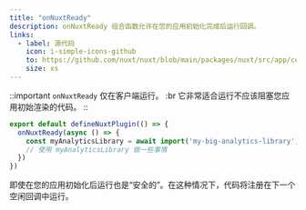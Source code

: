 ```yaml
---
title: "onNuxtReady"
description: onNuxtReady 组合函数允许在您的应用初始化完成后运行回调。
links:
  - label: 源代码
    icon: i-simple-icons-github
    to: https://github.com/nuxt/nuxt/blob/main/packages/nuxt/src/app/composables/ready.ts
    size: xs
---
```


::important
`onNuxtReady` 仅在客户端运行。 :br
它非常适合运行不应该阻塞您应用初始渲染的代码。
::

```ts [plugins/ready.client.ts]
export default defineNuxtPlugin(() => {
  onNuxtReady(async () => {
    const myAnalyticsLibrary = await import('my-big-analytics-library')
    // 使用 myAnalyticsLibrary 做一些事情
  })
})
```

即使在您的应用初始化后运行也是“安全的”。在这种情况下，代码将注册在下一个空闲回调中运行。